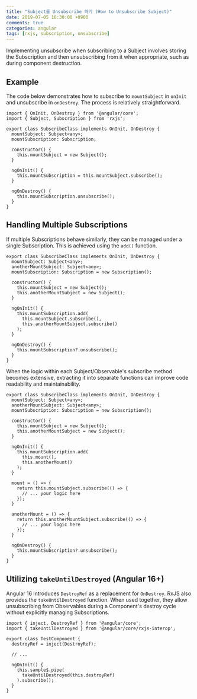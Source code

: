 ```yaml
---
title: "Subject를 Unsubscribe 하기 (How to Unsubscribe Subject)"
date: 2019-07-05 16:30:00 +0900
comments: true
categories: angular
tags: [rxjs, subscription, unsubscribe]
---
```



Implementing unsubscribe when subscribing to a Subject involves storing the Subscription and then unsubscribing from it when appropriate, such as during component destruction.

## Example

The code below demonstrates how to subscribe to `mountSubject` in `onInit` and unsubscribe in `onDestroy`. The process is relatively straightforward.

```tsx
import { OnInit, OnDestroy } from '@angular/core';
import { Subject, Subscription } from 'rxjs';

export class SubscribeClass implements OnInit, OnDestroy {
  mountSubject: Subject<any>;
  mountSubscription: Subscription;

  constructor() {
    this.mountSubject = new Subject();
  }

  ngOnInit() {
    this.mountSubscription = this.mountSubject.subscribe();
  }

  ngOnDestroy() {
    this.mountSubscription.unsubscribe();
  }
}
```

## Handling Multiple Subscriptions

If multiple Subscriptions behave similarly, they can be managed under a single Subscription. This is achieved using the `add()` function.

```tsx
export class SubscribeClass implements OnInit, OnDestroy {
  mountSubject: Subject<any>;
  anotherMountSubject: Subject<any>;
  mountSubscription: Subscription = new Subscription();

  constructor() {
    this.mountSubject = new Subject();
    this.anotherMountSubject = new Subject();
  }

  ngOnInit() {
    this.mountSubscription.add(
      this.mountSubject.subscribe(),
      this.anotherMountSubject.subscribe()
    );
  }

  ngOnDestroy() {
    this.mountSubscription?.unsubscribe();
  }
}
```

When the logic within each Subject/Observable's subscribe method becomes extensive, extracting it into separate functions can improve code readability and maintainability.

```tsx
export class SubscribeClass implements OnInit, OnDestroy {
  mountSubject: Subject<any>;
  anotherMountSubject: Subject<any>;
  mountSubscription: Subscription = new Subscription();

  constructor() {
    this.mountSubject = new Subject();
    this.anotherMountSubject = new Subject();
  }

  ngOnInit() {
    this.mountSubscription.add(
      this.mount(),
      this.anotherMount()
    );
  }

  mount = () => {
    return this.mountSubject.subscribe(() => {
      // ... your logic here
    });
  }

  anotherMount = () => {
    return this.anotherMountSubject.subscribe(() => {
      // ... your logic here
    });
  }

  ngOnDestroy() {
    this.mountSubscription?.unsubscribe();
  }
}
```

## Utilizing `takeUntilDestroyed` (Angular 16+)

Angular 16 introduces `DestroyRef` as a replacement for `OnDestroy`.  RxJS also provides the `takeUntilDestroyed` function. When used together, they allow unsubscribing from Observables during a Component's destroy cycle without explicitly managing Subscriptions.

```tsx
import { inject, DestroyRef } from '@angular/core';
import { takeUntilDestroyed } from '@angular/core/rxjs-interop';

export class TestComponent {
  destroyRef = inject(DestroyRef);

  // ...

  ngOnInit() {
    this.sample$.pipe(
      takeUntilDestroyed(this.destroyRef)
    ).subscribe();
  }
}
```